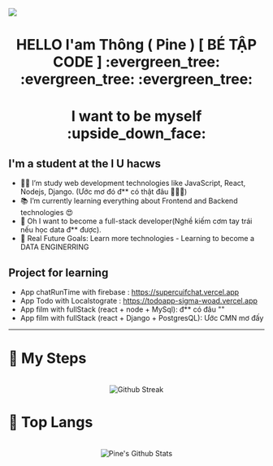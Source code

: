 <a align="center" href="https://github.com/ngohongthong1832004"><img src="https://readme-typing-svg.herokuapp.com/?lines=Welcome%20to%20My%20Github!;Full-Stack%20Developer😍%20vs%20Data%20Engineer💩;&font=Pacifico&center=true&size=40&width=800&height=80"></a>
<h1 align="center">HELLO I'am Thông ( Pine ) [ BÉ TẬP CODE ] :evergreen_tree: :evergreen_tree: :evergreen_tree:</h1>
<h1 align="center" >I want to be myself :upside_down_face: </h1>

## I'm a student at the I U hacws

- 👨‍💻 I’m study web development technologies like JavaScript, React, Nodejs, Django. (Ước mơ đó đ** có thật đâu 💩💩💩)
- 📚 I’m currently learning everything about Frontend and Backend technologies 😍
- 💩 Oh I want to become a full-stack developer(Nghề kiếm cơm tay trái nếu học data đ** được).
- 🎯 Real Future Goals: Learn more technologies - Learning to become a DATA ENGINERRING

## Project for learning

- App chatRunTime with firebase : https://supercuifchat.vercel.app
- App Todo with Localstograte : https://todoapp-sigma-woad.vercel.app
- App film with fullStack (react + node + MySql): đ** có đâu ""
- App film with fullStack (react + Django + PostgresQL): Ước CMN mơ đấy

---


# :footprints: My Steps

<div align="center">
  </br>
    <img align="center" src="http://github-readme-streak-stats.herokuapp.com/?user=ngohongthong1832004&theme=neon-palenight" alt = "Github Streak" >
  </br>
</div>

# 📖 Top Langs
<div align="center">
  </br>
  <img align="center" src="https://github-readme-stats.vercel.app/api/top-langs/?username=ngohongthong1832004&theme=tokyonight&langs_count=6&layout=compact&hide=tsql,html,pug,css" alt="Pine's Github Stats">
  </br>
</div>



